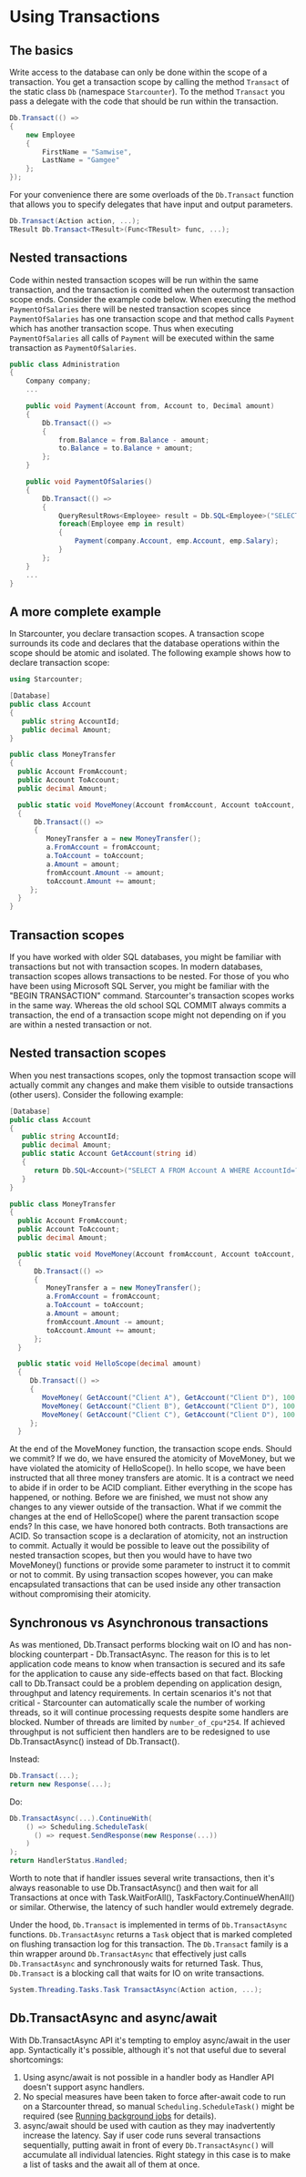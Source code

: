 # Using Transactions

## The basics

Write access to the database can only be done within the scope of a transaction.
You get a transaction scope by calling the method <code>Transact</code> of the
static class <code>Db</code> (namespace <code>Starcounter</code>).
To the method <code>Transact</code> you pass a delegate with the code that
should be run within the transaction.

```cs
Db.Transact(() =>
{
    new Employee
    {
        FirstName = "Samwise",
        LastName = "Gamgee"
    };
});
```

For your convenience there are some overloads of the `Db.Transact` function that allows you to specify delegates that have input and output parameters.

```cs
Db.Transact(Action action, ...);
TResult Db.Transact<TResult>(Func<TResult> func, ...);
```  

## Nested transactions

Code within nested transaction scopes will be run within the same transaction,
and the transaction is comitted when the outermost transaction scope ends.
Consider the example code below. When executing the method <code>PaymentOfSalaries</code>
there will be nested transaction scopes since <code>PaymentOfSalaries</code> has one
transaction scope and that method calls <code>Payment</code> which has another transaction scope.
Thus when executing <code>PaymentOfSalaries</code> all calls of <code>Payment</code> will
be executed within the same transaction as <code>PaymentOfSalaries</code>.

```cs
public class Administration
{
    Company company;
    ...

    public void Payment(Account from, Account to, Decimal amount)
    {
        Db.Transact(() =>
        {
            from.Balance = from.Balance - amount;
            to.Balance = to.Balance + amount;
        };
    }

    public void PaymentOfSalaries()
    {
        Db.Transact(() =>
        {
            QueryResultRows<Employee> result = Db.SQL<Employee>("SELECT e FROM Employee e");
            foreach(Employee emp in result)
            {
                Payment(company.Account, emp.Account, emp.Salary);
            }
        };
    }
    ...
}  
```

## A more complete example

In Starcounter, you declare transaction scopes. A transaction scope surrounds its code and declares that the database operations within the scope should be atomic and isolated. The following example shows how to declare transaction scope:

```cs
using Starcounter;

[Database]
public class Account
{
   public string AccountId;
   public decimal Amount;
}

public class MoneyTransfer
{
  public Account FromAccount;
  public Account ToAccount;
  public decimal Amount;

  public static void MoveMoney(Account fromAccount, Account toAccount, decimal amount)
  {
      Db.Transact(() =>
      {
         MoneyTransfer a = new MoneyTransfer();
         a.FromAccount = fromAccount;
         a.ToAccount = toAccount;
         a.Amount = amount;
         fromAccount.Amount -= amount;
         toAccount.Amount += amount;
     };
  }
}
```

## Transaction scopes

If you have worked with older SQL databases, you might be familiar with transactions but not with transaction scopes. In modern databases, transaction scopes allows transactions to be nested. For those of you who have been using Microsoft SQL Server, you might be familiar with the "BEGIN TRANSACTION" command. Starcounter's transaction scopes works in the same way. Whereas the old school SQL COMMIT always commits a transaction, the end of a transaction scope might not depending on if you are within a nested transaction or not.

## Nested transaction scopes
When you nest transactions scopes, only the topmost transaction scope will actually commit any changes and make them visible to outside transactions (other users). Consider the following example:

```cs
[Database]
public class Account
{
   public string AccountId;
   public decimal Amount;
   public static Account GetAccount(string id)  
   {
      return Db.SQL<Account>("SELECT A FROM Account A WHERE AccountId=?", id ).First;
   }
}

public class MoneyTransfer
{
  public Account FromAccount;
  public Account ToAccount;
  public decimal Amount;

  public static void MoveMoney(Account fromAccount, Account toAccount, decimal amount)
  {
      Db.Transact(() =>
      {
         MoneyTransfer a = new MoneyTransfer();
         a.FromAccount = fromAccount;
         a.ToAccount = toAccount;
         a.Amount = amount;
         fromAccount.Amount -= amount;
         toAccount.Amount += amount;
      };
  }

  public static void HelloScope(decimal amount)  
  {
     Db.Transact(() =>
     {
        MoveMoney( GetAccount("Client A"), GetAccount("Client D"), 100 );
        MoveMoney( GetAccount("Client B"), GetAccount("Client D"), 100 );
        MoveMoney( GetAccount("Client C"), GetAccount("Client D"), 100 );
     };
  }
```

At the end of the MoveMoney function, the transaction scope ends. Should we commit? If we do, we have ensured the atomicity of MoveMoney, but we have violated the atomicity of HelloScope(). In hello scope, we have been instructed that all three money transfers are atomic. It is a contract we need to abide if in order to be ACID compliant. Either everything in the scope has happened, or nothing. Before we are finished, we must not show any changes to any viewer outside of the transaction. What if we commit the changes at the end of HelloScope() where the parent transaction scope ends? In this case, we have honored both contracts. Both transactions are ACID. So transaction scope is a declaration of atomicity, not an instruction to commit. Actually it would be possible to leave out the possibility of nested transaction scopes, but then you would have to have two MoveMoney() functions or provide some parameter to instruct it to commit or not to commit. By using transaction scopes however, you can make encapsulated transactions that can be used inside any other transaction without compromising their atomicity.

## Synchronous vs Asynchronous transactions
As was mentioned, Db.Transact performs blocking wait on IO and has non-blocking counterpart - Db.TransactAsync. The reason for this is to let application code means to know when transaction is secured and its safe for the application to cause any side-effects based on that fact. Blocking call to Db.Transact could be a problem depending on application design, throughput and latency requirements. In certain scenarios it's not that critical - Starcounter can automatically scale the number of working threads, so it will continue processing requests despite some handlers are blocked. Number of threads are limited by ```number_of_cpu*254```. If achieved throughput is not sufficient then handlers are to be redesigned to use Db.TransactAsync() instead of Db.Transact().

Instead:
```cs
Db.Transact(...);
return new Response(...);
```

Do:
```cs
Db.TransactAsync(...).ContinueWith(
    () => Scheduling.ScheduleTask(
      () => request.SendResponse(new Response(...))
    )
);
return HandlerStatus.Handled;
```

Worth to note that if handler issues several write transactions, then it's always reasonable to use Db.TransactAsync() and then wait for all Transactions at once with Task.WaitForAll(), TaskFactory.ContinueWhenAll() or similar. Otherwise, the latency of such handler would extremely degrade.

Under the hood, `Db.Transact` is implemented in terms of `Db.TransactAsync` functions. `Db.TransactAsync` returns a `Task` object that is marked completed on flushing transaction log for this transaction. The `Db.Transact` family is a thin wrapper around `Db.TransactAsync` that effectively just calls `Db.TransactAsync` and synchronously waits for returned Task. Thus, `Db.Transact` is a blocking call that waits for IO on write transactions.
```cs
System.Threading.Tasks.Task TransactAsync(Action action, ...);
```  

## Db.TransactAsync and async/await

With Db.TransactAsync API it's tempting to employ async/await in the user app. Syntactically it's possible, although it's not that useful due to several shortcomings:

1. Using async/await is not possible in a handler body as Handler API doesn't support async handlers.
2. No special measures have been taken to force after-await code to run on a Starcounter thread, so manual `Scheduling.ScheduleTask()` might be required (see [Running background jobs](../running-background-jobs) for details).
3. async/await should be used with caution as they may inadvertently increase the latency. Say if user code runs several transactions sequentially, putting await in front of every `Db.TransactAsync()` will accumulate all individual latencies. Right stategy in this case is to make a list of tasks and the await all of them at once.

